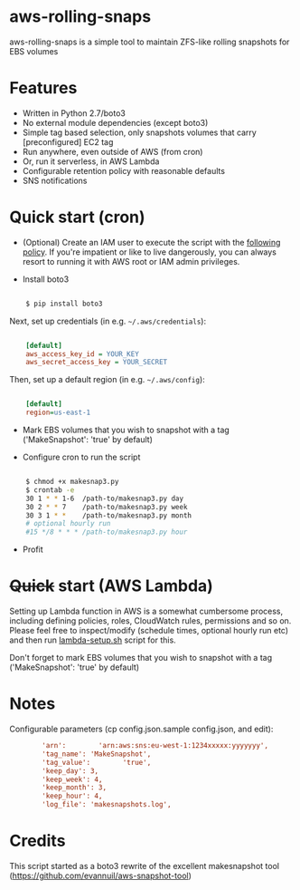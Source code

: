 # aws-rolling-snaps
aws-rolling-snaps is a simple tool to maintain ZFS-like rolling snapshots for EBS volumes

Features
========
- Written in Python 2.7/boto3
- No external module dependencies (except boto3)
- Simple tag based selection, only snapshots volumes that carry [preconfigured] EC2 tag
- Run anywhere, even outside of AWS (from cron)
- Or, run it serverless, in AWS Lambda
- Configurable retention policy with reasonable defaults
- SNS notifications

Quick start (cron)
=========
- (Optional) Create an IAM user to execute the script with the [following policy](makesnapshot-policy.json). If you're impatient or like to live dangerously, you can always resort to running it with AWS root or IAM admin privileges.

- Install boto3

```sh

    $ pip install boto3
```
Next, set up credentials (in e.g. ``~/.aws/credentials``):

```ini

    [default]
    aws_access_key_id = YOUR_KEY
    aws_secret_access_key = YOUR_SECRET
```
Then, set up a default region (in e.g. ``~/.aws/config``):

```ini

    [default]
    region=us-east-1
```

- Mark EBS volumes that you wish to snapshot with a tag ('MakeSnapshot': 'true' by default)

- Configure cron to run the script

```sh

    $ chmod +x makesnap3.py
    $ crontab -e
    30 1 * * 1-6  /path-to/makesnap3.py day
    30 2 * * 7    /path-to/makesnap3.py week
    30 3 1 * *    /path-to/makesnap3.py month
    # optional hourly run
    #15 */8 * * * /path-to/makesnap3.py hour
```

- Profit

~~Quick~~ start (AWS Lambda)
=========

Setting up Lambda function in AWS is a somewhat cumbersome process, including defining policies, roles, CloudWatch rules, permissions and so on. Please feel free to inspect/modify (schedule times, optional hourly run etc) and then run [lambda-setup.sh](lambda-setup.sh) script for this.

Don't forget to mark EBS volumes that you wish to snapshot with a tag ('MakeSnapshot': 'true' by default)


Notes
=========
Configurable parameters (cp config.json.sample config.json, and edit):
```ini
        'arn':        'arn:aws:sns:eu-west-1:1234xxxxx:yyyyyyy',
        'tag_name': 'MakeSnapshot',
        'tag_value':        'true',
        'keep_day': 3,
        'keep_week': 4,
        'keep_month': 3,
        'keep_hour': 4,
        'log_file': 'makesnapshots.log',
```

Credits
=========
This script started as a boto3 rewrite of the excellent makesnapshot tool (https://github.com/evannuil/aws-snapshot-tool)
